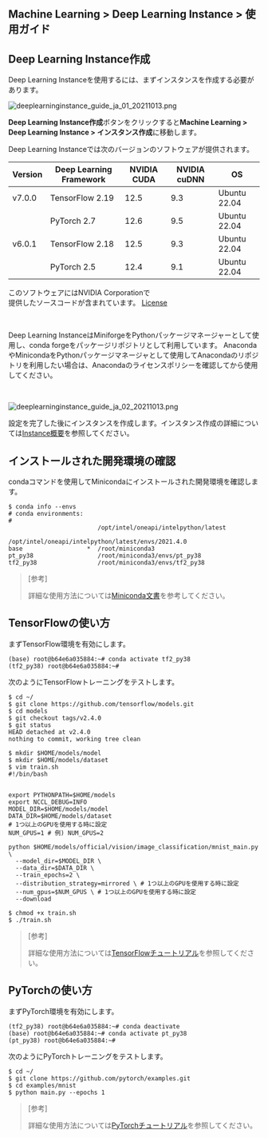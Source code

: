 ## Machine Learning > Deep Learning Instance > 使用ガイド

## Deep Learning Instance作成

Deep Learning Instanceを使用するには、まずインスタンスを作成する必要があります。

![deeplearninginstance_guide_ja_01_20211013.png](https://static.toastoven.net/prod_deep_learning_instance/deeplearninginstance_guide_ja_01_20211013.png)

**Deep Learning Instance作成**ボタンをクリックすると**Machine Learning > Deep Learning Instance > インスタンス作成**に移動します。

Deep Learning Instanceでは次のバージョンのソフトウェアが提供されます。

| Version | Deep Learning Framework | NVIDIA CUDA | NVIDIA cuDNN | OS |
| --- | --- | --- | --- | --- |
| v7.0.0 | TensorFlow 2.19 | 12.5 | 9.3 | Ubuntu 22.04 |
| | PyTorch 2.7 | 12.6 | 9.5 | Ubuntu 22.04 |
| v6.0.1 | TensorFlow 2.18 | 12.5 | 9.3 | Ubuntu 22.04 |
| | PyTorch 2.5 | 12.4 | 9.1 | Ubuntu 22.04 |

このソフトウェアにはNVIDIA Corporationで<br> 提供したソースコードが含まれています。 [License](https://docs.nvidia.com/deeplearning/cudnn/latest/reference/eula.html)

<br>

Deep Learning InstanceはMiniforgeをPythonパッケージマネージャーとして使用し、conda forgeをパッケージリポジトリとして利用しています。
AnacondaやMinicondaをPythonパッケージマネージャとして使用してAnacondaのリポジトリを利用したい場合は、Anacondaのライセンスポリシーを確認してから使用してください。

<br>

![deeplearninginstance_guide_ja_02_20211013.png](https://static.toastoven.net/prod_deep_learning_instance/deeplearninginstance_guide_ja_02_20211013.png)

設定を完了した後にインスタンスを作成します。インスタンス作成の詳細については[Instance概要](http://docs.toast.com/ja/Compute/Instance/ja/overview/)を参照してください。

## インストールされた開発環境の確認

condaコマンドを使用してMinicondaにインストールされた開発環境を確認します。

```
$ conda info --envs
# conda environments:
#
                         /opt/intel/oneapi/intelpython/latest
                         /opt/intel/oneapi/intelpython/latest/envs/2021.4.0
base                  *  /root/miniconda3
pt_py38                  /root/miniconda3/envs/pt_py38
tf2_py38                 /root/miniconda3/envs/tf2_py38
```

>[参考]
>
>詳細な使用方法については[Miniconda文書](https://docs.conda.io/en/latest/miniconda.html)を参考してください。

## TensorFlowの使い方

まずTensorFlow環境を有効にします。

```
(base) root@b64e6a035884:~# conda activate tf2_py38
(tf2_py38) root@b64e6a035884:~#
```

次のようにTensorFlowトレーニングをテストします。

```
$ cd ~/
$ git clone https://github.com/tensorflow/models.git
$ cd models
$ git checkout tags/v2.4.0
$ git status
HEAD detached at v2.4.0
nothing to commit, working tree clean

$ mkdir $HOME/models/model
$ mkdir $HOME/models/dataset
$ vim train.sh
#!/bin/bash


export PYTHONPATH=$HOME/models
export NCCL_DEBUG=INFO
MODEL_DIR=$HOME/models/model
DATA_DIR=$HOME/models/dataset
# 1つ以上のGPUを使用する時に設定
NUM_GPUS=1 # 例) NUM_GPUS=2

python $HOME/models/official/vision/image_classification/mnist_main.py \
  --model_dir=$MODEL_DIR \
  --data_dir=$DATA_DIR \
  --train_epochs=2 \
  --distribution_strategy=mirrored \ # 1つ以上のGPUを使用する時に設定
  --num_gpus=$NUM_GPUS \ # 1つ以上のGPUを使用する時に設定
  --download

$ chmod +x train.sh
$ ./train.sh
```

>[参考]
>
>詳細な使用方法については[TensorFlowチュートリアル](https://www.tensorflow.org/tutorials)を参照してください。

## PyTorchの使い方

まずPyTorch環境を有効にします。

```
(tf2_py38) root@b64e6a035884:~# conda deactivate
(base) root@b64e6a035884:~# conda activate pt_py38
(pt_py38) root@b64e6a035884:~#
```

次のようにPyTorchトレーニングをテストします。

```
$ cd ~/
$ git clone https://github.com/pytorch/examples.git
$ cd examples/mnist
$ python main.py --epochs 1
```

>[参考]
>
>詳細な使用方法については[PyTorchチュートリアル](https://pytorch.org/tutorials/)を参照してください。
